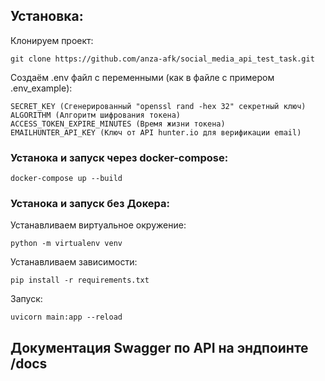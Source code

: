 ## Установка:

Клонируем проект:  

    git clone https://github.com/anza-afk/social_media_api_test_task.git  

Создаём .env файл с переменными (как в файле с примером .env_example):

    SECRET_KEY (Сгенерированный "openssl rand -hex 32" секретный ключ)
    ALGORITHM (Алгоритм шифрования токена)
    ACCESS_TOKEN_EXPIRE_MINUTES (Время жизни токена)
    EMAILHUNTER_API_KEY (Ключ от API hunter.io для верификации email)

### Устанока и запуск через docker-compose:

    docker-compose up --build

### Устанока и запуск без Докера:

Устанавливаем виртуальное окружение:  
    
    python -m virtualenv venv

Устанавливаем зависимости:  

    pip install -r requirements.txt

Запуск:  

    uvicorn main:app --reload

## Документация Swagger по API на эндпоинте /docs

